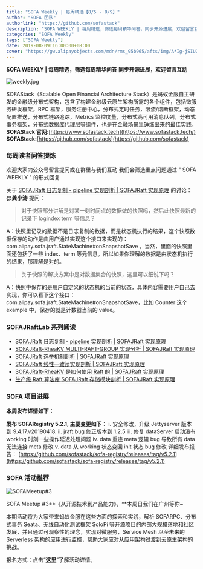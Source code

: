 ```yaml
---
title: "SOFA Weekly | 每周精选【8/5 - 8/9】"
author: "SOFA 团队"
authorlink: "https://github.com/sofastack"
description: "SOFA WEEKLY | 每周精选，筛选每周精华问答，同步开源进展，欢迎留言互动。"
categories: "SOFA Weekly"
tags: ["SOFA Weekly"]
date: 2019-08-09T16:00:00+08:00
cover: "https://gw.alipayobjects.com/mdn/rms_95b965/afts/img/A*Ig-jSIUZWx0AAAAAAAAAAAAAARQnAQ"
---
```


**SOFA WEEKLY | 每周精选，筛选每周精华问答**
**同步开源进展，欢迎留言互动**

![weekly.jpg](https://gw.alipayobjects.com/mdn/rms_95b965/afts/img/A*ARgKS6SuU7YAAAAAAAAAAAAAARQnAQ)

SOFAStack（Scalable Open Financial Architecture Stack）是蚂蚁金服自主研发的金融级分布式架构，包含了构建金融级云原生架构所需的各个组件，包括微服务研发框架，RPC 框架，服务注册中心，分布式定时任务，限流/熔断框架，动态配置推送，分布式链路追踪，Metrics 监控度量，分布式高可用消息队列，分布式事务框架，分布式数据库代理层等组件，也是在金融场景里锤炼出来的最佳实践。
**SOFAStack 官网:**[https://www.sofastack.tech](https://www.sofastack.tech/)
**SOFAStack:**[https://github.com/sofastack](https://github.com/sofastack)

### 每周读者问答提炼

欢迎大家向公众号留言提问或在群里与我们互动
我们会筛选重点问题通过
" SOFA WEEKLY " 的形式回复

关于 [SOFAJRaft 日志复制 - pipeline 实现剖析 | SOFAJRaft 实现原理](https://www.sofastack.tech/blog/sofa-jraft-pipeline-principle/) 的讨论：
**@龚小涛** 提问：
> 对于快照部分讲解是对某一刻时间点的数据做的快照吗，然后此快照最新的记录下 logindex term 等信息？

A：快照里记录的数据不是日志复制的数据，而是状态机执行的结果，这个快照数据保存的动作是由用户通过实现这个接口来实现的：
com.alipay.sofa.jraft.StateMachine#onSnapshotSave 。当然，里面的快照里面还包括了一些 index、term 等元信息。所以如果你理解的数据是由状态机执行的结果，那理解是对的。

> 关于快照的解决方案中是对数据集合的快照，这里可以细说下吗？

A：快照中保存的是用户自定义的状态机的当前的状态，具体内容需要用户自己去实现，你可以看下这个接口：
com.alipay.sofa.jraft.StateMachine#onSnapshotSave，比如 Counter 这个 example 中，保存的就是计数器当前的 value。

### SOFAJRaftLab 系列阅读

- [SOFAJRaft 日志复制 - pipeline 实现剖析 | SOFAJRaft 实现原理](https://www.sofastack.tech/blog/sofa-jraft-pipeline-principle/)
- [SOFAJRaft-RheaKV MULTI-RAFT-GROUP 实现分析 | SOFAJRaft 实现原理](https://www.sofastack.tech/blog/sofa-jraft-rheakv-multi-raft-group/)
- [SOFAJRaft 选举机制剖析 | SOFAJRaft 实现原理](https://www.sofastack.tech/blog/sofa-jraft-election-mechanism/)
- [SOFAJRaft 线性一致读实现剖析 | SOFAJRaft 实现原理](https://www.sofastack.tech/blog/sofa-jraft-linear-consistent-read-implementation/)
- [SOFAJRaft-RheaKV 是如何使用 Raft 的 | SOFAJRaft 实现原理](https://www.sofastack.tech/blog/sofa-jraft-rheakv/)
- [生产级 Raft 算法库 SOFAJRaft 存储模块剖析 | SOFAJRaft 实现原理](https://www.sofastack.tech/blog/sofa-jraft-algorithm-storage-module-deep-dive/)

### SOFA 项目进展

**本周发布详情如下：**

**发布 SOFARegistry 5.2.1, 主要变更如下：**
i. 安全修改，升级 Jettyserver 版本到 9.4.17.v20190418.
ii. jraft bug 修正版本到 1.2.5
iii. 修复 dataServer 启动没有 working 时刻一些操作延迟处理问题
iv. data 重连 meta 逻辑 bug 导致所有 data 无法连接 meta 修改
v. data 从 working 状态变回 init 状态 bug 修改
详细发布报告：
[https://github.com/sofastack/sofa-registry/releases/tag/v5.2.1](https://github.com/sofastack/sofa-registry/releases/tag/v5.2.1)

### SOFA 活动推荐

![SOFAMeetup#3](https://cdn.nlark.com/yuque/0/2019/jpeg/226702/1564110550075-7e78ec32-dbf1-4970-8bfc-bd3bcf7e47c1.jpeg)

SOFA Meetup #3**《从开源技术到产品能力》，**本周日我们在广州等你~

本期活动将为大家带来蚂蚁金服在这些方面的探索和实践，解析 SOFARPC、分布式事务 Seata、无线自动化测试框架 SoloPi 等开源项目的内部大规模落地和社区发展，并且通过可观察性的理念，实现对微服务，Service Mesh 以至未来的 Serverless 架构的应用进行监控，帮助大家应对从应用架构过渡到云原生架构的挑战。

报名方式：点击“[**这里**](https://www.sofastack.tech/activities/sofa-meetup-3/)”了解活动详情。
